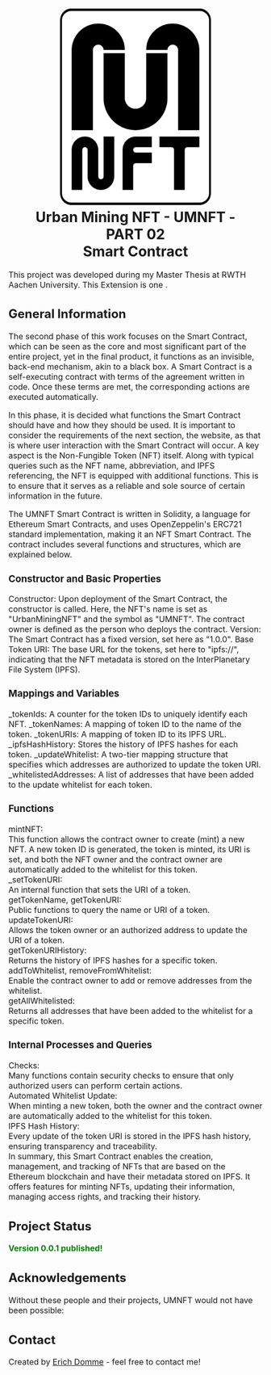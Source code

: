 <h1 align="center">
  <a name="logo"><img src="img\icon_nft.svg" alt="UMNFT" width="300"></a>
  <br>
  Urban Mining NFT 
  - UMNFT - <br>
  PART 02 <br>
  Smart Contract
</h1>

<div align="center"></div>

<p><font size="3">
This project was developed during my Master Thesis at RWTH Aachen University. This Extension is one . </p>

## General Information
The second phase of this work focuses on the Smart Contract, which can be seen as the core and most significant part of the entire project, yet in the final product, it functions as an invisible, back-end mechanism, akin to a black box. A Smart Contract is a self-executing contract with terms of the agreement written in code. Once these terms are met, the corresponding actions are executed automatically.

In this phase, it is decided what functions the Smart Contract should have and how they should be used. It is important to consider the requirements of the next section, the website, as that is where user interaction with the Smart Contract will occur. A key aspect is the Non-Fungible Token (NFT) itself. Along with typical queries such as the NFT name, abbreviation, and IPFS referencing, the NFT is equipped with additional functions. This is to ensure that it serves as a reliable and sole source of certain information in the future.

The UMNFT Smart Contract is written in Solidity, a language for Ethereum Smart Contracts, and uses OpenZeppelin's ERC721 standard implementation, making it an NFT Smart Contract. The contract includes several functions and structures, which are explained below.

### Constructor and Basic Properties
Constructor:
Upon deployment of the Smart Contract, the constructor is called. Here, the NFT's name is set as "UrbanMiningNFT" and the symbol as "UMNFT". The contract owner is defined as the person who deploys the contract.
Version:
The Smart Contract has a fixed version, set here as "1.0.0".
Base Token URI:
The base URL for the tokens, set here to "ipfs://", indicating that the NFT metadata is stored on the InterPlanetary File System (IPFS).

### Mappings and Variables
_tokenIds:
A counter for the token IDs to uniquely identify each NFT.
_tokenNames:
A mapping of token ID to the name of the token.
_tokenURIs:
A mapping of token ID to its IPFS URL.
_ipfsHashHistory:
Stores the history of IPFS hashes for each token.
_updateWhitelist:
A two-tier mapping structure that specifies which addresses are authorized to update the token URI.
_whitelistedAddresses:
A list of addresses that have been added to the update whitelist for each token.

### Functions
mintNFT:<br>
This function allows the contract owner to create (mint) a new NFT. A new token ID is generated, the token is minted, its URI is set, and both the NFT owner and the contract owner are automatically added to the whitelist for this token.<br>
_setTokenURI:<br>
An internal function that sets the URI of a token.<br>
getTokenName, getTokenURI:<br>
Public functions to query the name or URI of a token.<br>
updateTokenURI:<br>
Allows the token owner or an authorized address to update the URI of a token.<br>
getTokenURIHistory:<br>
Returns the history of IPFS hashes for a specific token.<br>
addToWhitelist, removeFromWhitelist:<br>
Enable the contract owner to add or remove addresses from the whitelist.<br>
getAllWhitelisted:<br>
Returns all addresses that have been added to the whitelist for a specific token.<br>

### Internal Processes and Queries
Checks:<br>
Many functions contain security checks to ensure that only authorized users can perform certain actions.<br>
Automated Whitelist Update:<br>
When minting a new token, both the owner and the contract owner are automatically added to the whitelist for this token.<br>
IPFS Hash History:<br>
Every update of the token URI is stored in the IPFS hash history, ensuring transparency and traceability.<br>
In summary, this Smart Contract enables the creation, management, and tracking of NFTs that are based on the Ethereum blockchain and have their metadata stored on IPFS. It offers features for minting NFTs, updating their information, managing access rights, and tracking their history.<br>

## Project Status
<span style="color:green">**Version 0.0.1 published!**</span>
<!-- _complete_ / _no longer being worked on_. If you are no longer working on it, provide reasons why.-->

## Acknowledgements
Without these people and their projects, UMNFT would not have been possible:

## Contact
Created by [Erich Domme](mailto:erich.domme@rwth-aachen.de) - feel free to contact me!